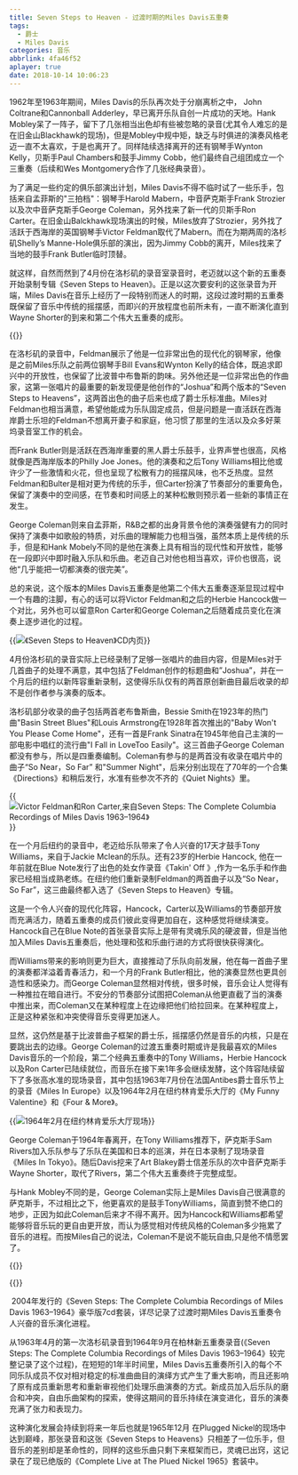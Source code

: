 ```yaml
---
title: Seven Steps to Heaven - 过渡时期的Miles Davis五重奏
tags:
  - 爵士
  - Miles Davis
categories: 音乐
abbrlink: 4fa46f52
aplayer: true
date: 2018-10-14 10:06:23
---
```

1962年至1963年期间，Miles Davis的乐队再次处于分崩离析之中， John Coltrane和Cannonball Adderley，早已离开乐队自创一片成功的天地。Hank Mobley呆了一阵子，留下了几张相当出色却有些被忽略的录音(尤其令人难忘的是在旧金山Blackhawk的现场)，但是Mobley中规中矩，缺乏与时俱进的演奏风格老迈一直不太喜欢，于是也离开了。同样陆续选择离开的还有钢琴手Wynton Kelly，贝斯手Paul Chambers和鼓手Jimmy Cobb，他们最终自己组团成立一个三重奏（后续和Wes Montgomery合作了几张经典录音）。

为了满足一些约定的俱乐部演出计划，Miles Davis不得不临时试了一些乐手，包括来自孟菲斯的"三拍档"：钢琴手Harold Mabern，中音萨克斯手Frank Strozier以及次中音萨克斯手George Coleman，另外找来了新一代的贝斯手Ron Carter。在旧金山Balckhawk现场演出的时候，Miles放弃了Strozier，另外找了活跃于西海岸的英国钢琴手Victor Feldman取代了Mabern。而在为期两周的洛杉矶Shelly’s Manne-Hole俱乐部的演出，因为Jimmy Cobb的离开，Miles找来了当地的鼓手Frank Butler临时顶替。

就这样，自然而然到了4月份在洛杉矶的录音室录音时，老迈就以这个新的五重奏开始录制专辑《Seven Steps to Heaven》。正是以这次要安利的这张录音为开端，Miles Davis在音乐上经历了一段特别而迷人的时期，这段过渡时期的五重奏既保留了音乐中传统的摇摆感，而即兴的开放程度也前所未有，一直不断演化直到Wayne Shorter的到来和第二个伟大五重奏的成形。

{{<img src="https://ian2.oss-cn-hangzhou.aliyuncs.com/2018-10-14-020708.jpg" alt="">}}

在洛杉矶的录音中，Feldman展示了他是一位非常出色的现代化的钢琴家，他像是之前Miles乐队之前两位钢琴手Bill Evans和Wynton Kelly的结合体，既追求即兴中的开放性，也保留了比波普中布鲁斯的韵味。另外他还是一位非常出色的作曲家，这第一张唱片的最重要的新发现便是他创作的“Joshua”和两个版本的“Seven Steps to Heavens”，这两首出色的曲子后来也成了爵士乐标准曲。Miles对Feldman也相当满意，希望他能成为乐队固定成员，但是问题是一直活跃在西海岸爵士乐坦的Feldman不想离开妻子和家庭，他习惯了那里的生活以及众多好莱坞录音室工作的机会。

而Frank Butler则是活跃在西海岸重要的黑人爵士乐鼓手，业界声誉也很高，风格就像是西海岸版本的Philly Joe Jones。他的演奏和之后Tony Williams相比他或许少了一些激情和火花，但也呈现了松散有力的摇摆风味，也不乏热度。显然Feldman和Bulter是相对更为传统的乐手，但Carter扮演了节奏部分的重要角色，保留了演奏中的空间感，在节奏和时间感上的某种松散则预示着一些新的事情正在发生。
<div 
class="aplayer" 
data-id="21339980" 
data-server="netease" 
data-type="song"
data-mutex="true"
data-mini="false"
data-loop="none">
</div>

George Coleman则来自孟菲斯，R&B之都的出身背景令他的演奏强健有力的同时保持了演奏中如歌般的特质，对乐曲的理解能力也相当强，虽然本质上是传统的乐手，但是和Hank Mobely不同的是他在演奏上具有相当的现代性和开放性，能够在一段即兴中即时融入乐队和乐曲。老迈自己对他也相当喜欢，评价也很高，说他“几乎能把一切都演奏的很完美”。

总的来说，这个版本的Miles Davis五重奏是他第二个伟大五重奏逐渐显现过程中一个有趣的注脚，有心的话可以将Victor Feldman和之后的Herbie Hancock做一个对比，另外也可以留意Ron Carter和George Coleman之后随着成员变化在演奏上逐步进化的过程。

{{<img src="https://ian2.oss-cn-hangzhou.aliyuncs.com/2018-10-14-020754.jpg" alt="《Seven Steps to Heaven》CD内页">}}

4月份洛杉矶的录音实际上已经录制了足够一张唱片的曲目内容，但是Miles对于几首曲子的处理不满意，其中包括了Feldman创作的标题曲和”Joshua”，并在一个月后的纽约以新阵容重新录制，这使得乐队仅有的两首原创新曲目最后收录的却不是创作者参与演奏的版本。

洛杉矶部分收录的曲子包括两首老布鲁斯曲，Bessie Smith在1923年的热门曲"Basin Street Blues"和Louis Armstrong在1928年首次推出的"Baby Won't You Please Come Home"，还有一首是Frank Sinatra在1945年他自己主演的一部电影中唱红的流行曲"I Fall in LoveToo Easily"。这三首曲子George Coleman都没有参与，所以是四重奏编制。Coleman有参与的是两首没有收录在唱片中的曲子“So Near，So Far” 和"Summer Night"，后来分别出现在了70年的一个合集《Directions》和稍后发行，水准有些参次不齐的《Quiet Nights》里。

{{<img src="https://ian2.oss-cn-hangzhou.aliyuncs.com/2018-10-14-020809.jpg" alt="Victor Feldman和Ron Carter,来自Seven Steps: The Complete Columbia Recordings of Miles Davis 1963–1964》">}}

<div 
class="aplayer" 
data-id="524799460" 
data-server="netease" 
data-type="song"
data-mutex="true"
data-mini="false"
data-loop="none">
</div>

<div 
class="aplayer" 
data-id="21340125" 
data-server="netease" 
data-type="song"
data-mutex="true"
data-mini="false"
data-loop="none">
</div>

在一个月后纽约的录音中，老迈给乐队带来了令人兴奋的17天才鼓手Tony Williams，来自于Jackie Mclean的乐队。还有23岁的Herbie Hancock, 他在一年前就在Blue Note发行了出色的处女作录音《Takin' Off 》,作为一名乐手和作曲家已经相当成熟老练。在纽约他们重新录制Feldman的两首曲子以及“So Near，So Far”，这三曲最终都入选了《Seven Steps to Heaven》专辑。

<div 
class="aplayer" 
data-id="21339978" 
data-server="netease" 
data-type="song"
data-mutex="true"
data-mini="false"
data-loop="none">
</div>

这是一个令人兴奋的现代化阵容，Hancock，Carter以及Williams的节奏部开放而充满活力，随着五重奏的成员们彼此变得更加自在，这种感觉将继续演变。Hancock自己在Blue Note的首张录音实际上是带有灵魂乐风的硬波普，但是当他加入Miles Davis五重奏后，他处理和弦和乐曲行进的方式将很快获得演化。

而Williams带来的影响则更为巨大，直接推动了乐队向前发展，他在每一首曲子里的演奏都洋溢着青春活力，和一个月的Frank Butler相比，他的演奏显然也更具创造性和感染力。而George Coleman显然相对传统，很多时候，音乐会让人觉得有一种推拉在暗自进行。不安分的节奏部分试图把Coleman从他更直截了当的演奏中推出来，而Coleman又在某种程度上在边缘把他们给拉回来。在某种程度上，正是这种紧张和冲突使得音乐变得更加迷人。

<div 
class="aplayer" 
data-id="21339963" 
data-server="netease" 
data-type="song"
data-mutex="true"
data-mini="false"
data-loop="none">
</div>

显然，这仍然是基于比波普曲子框架的爵士乐，摇摆感仍然是音乐的内核，只是在要跳出去的边缘。George Coleman的过渡五重奏时期或许是我最喜欢的Miles Davis音乐的一个阶段，第二个经典五重奏中的Tony Williams，Herbie Hancock以及Ron Carter已陆续就位，而音乐在接下来1年多会继续发酵，这个阵容陆续留下了多张高水准的现场录音，其中包括1963年7月份在法国Antibes爵士音乐节上的录音《Miles In Europe》以及1964年2月在纽约林肯爱乐大厅的《My Funny Valentine》和《Four & More》。

{{<img src="https://ian2.oss-cn-hangzhou.aliyuncs.com/2018-10-14-020927.jpg" alt="1964年2月在纽约林肯爱乐大厅现场">}}


<div 
class="aplayer" 
data-id="21339965" 
data-server="netease" 
data-type="song"
data-mutex="true"
data-mini="false"
data-loop="none">
</div>

<div 
class="aplayer" 
data-id="21339996" 
data-server="netease" 
data-type="song"
data-mutex="true"
data-mini="false"
data-loop="none">
</div>

George Coleman于1964年春离开，在Tony Williams推荐下，萨克斯手Sam Rivers加入乐队参与了乐队在美国和日本的巡演，并在日本录制了现场录音《Miles In Tokyo》。随后Davis挖来了Art Blakey爵士信差乐队的次中音萨克斯手Wayne Shorter，取代了Rivers，第二个伟大五重奏终于完整成型。

与Hank Mobley不同的是，George Coleman实际上是Miles Davis自己很满意的萨克斯手，不过相比之下，他更喜欢的是鼓手TonyWilliams，简直到赞不绝口的地步，正因为如此Coleman后来才不得不离开。因为Hancock和Williams都希望能够将音乐玩的更自由更开放，而认为感觉相对传统风格的Coleman多少拖累了音乐的进程。而按Miles自己的说法，Coleman不是说不能玩自由,只是他不情愿罢了。

{{<img src="https://ian2.oss-cn-hangzhou.aliyuncs.com/2018-10-14-021112.jpg" alt="">}}

{{<img src="https://ian2.oss-cn-hangzhou.aliyuncs.com/2018-10-14-021126.jpg" alt="">}}

 2004年发行的《Seven Steps: The Complete Columbia Recordings of Miles Davis 1963–1964》豪华版7cd套装，详尽记录了过渡时期Miles Davis五重奏令人兴奋的音乐演化进程。

从1963年4月的第一次洛杉矶录音到1964年9月在柏林新五重奏录音(《Seven Steps: The Complete Columbia Recordings of Miles Davis 1963–1964》较完整记录了这个过程)，在短短的1年半时间里，Miles Davis五重奏所引入的每个不同乐队成员不仅对相对稳定的标准曲曲目的演绎方式产生了重大影响，而且还影响了原有成员重新思考和重新审视他们处理乐曲演奏的方式。新成员加入后乐队的磨合和冲突，自由乐曲架构的探索，使得这期间的音乐持续在演变进化，音乐的演奏充满了张力和表现力。

这种演化发展会持续到将来一年后也就是1965年12月 在Plugged Nickel的现场中达到巅峰，那张录音和这张《Seven Steps to Heavens》只相差了一位乐手，但音乐的差别却是革命性的，同样的这些乐曲只剩下来框架而已，灵魂已出窍，这记录在了现已绝版的《Complete Live at The Plued Nickel 1965》套装中。